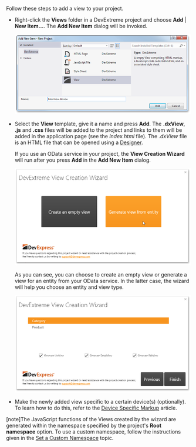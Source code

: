 Follow these steps to add a view to your project.

- Right-click the **Views** folder in a DevExtreme project and choose **Add** | **New Item...**. The **Add New Item** dialog will be invoked.

	![Add New Item](/images/DevExtreme/AddNewItem.png)

- Select the **View** template, give it a name and press **Add**. The **.dxView**, **.js** and **.css** files will be added to the project and links to them will be added in the application page (see the *index.html* file). The *.dxView* file is an HTML file that can be opened using a [Designer](/concepts/50%20VS%20Integration/1%20Design-Time%20Features '/Documentation/Guide/VS_Integration/Design-Time_Features/').

	If you use an OData service in your project, the **View Creation Wizard** will run after you press **Add** in the **Add New Item** dialog.

	![View Creation Wizard](/images/DevExtreme/ViewCreationWizard.png)

	As you can see, you can choose to create an empty view or generate a view for an entity from your OData service. In the latter case, the wizard will help you choose an entity and view type.

	![View Creation Wizard](/images/DevExtreme/ViewCreationWizard2.png)

- Make the newly added view specific to a certain device(s) (optionally). To learn how to do this, refer to the [Device Specific Markup](/Documentation/Guide/SPA_Framework/Views_and_Layouts/#Device_Specific_Markup) article.

[note]The JavaScript functions of the Views created by the wizard are generated within the namespace specified by the project's **Root namespace** option. To use a custom namespace, follow the instructions given in the [Set a Custom Namespace](/concepts/50%20VS%20Integration/0%20Project%20Templates/35%20Set%20a%20Custom%20Namespace.md '/Documentation/Guide/VS_Integration/Project_Templates/#Set_a_Custom_Namespace') topic.
